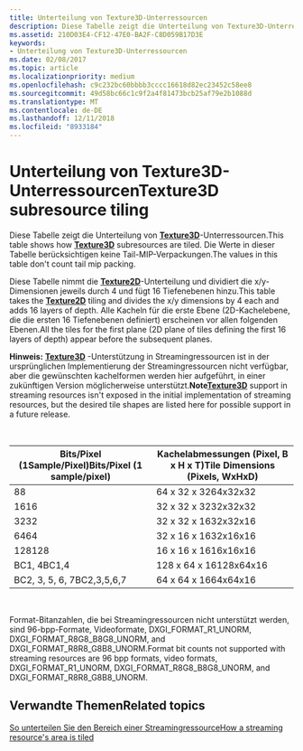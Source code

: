 ```yaml
---
title: Unterteilung von Texture3D-Unterressourcen
description: Diese Tabelle zeigt die Unterteilung von Texture3D-Unterressourcen.
ms.assetid: 210D03E4-CF12-47E0-BA2F-C8D059B17D3E
keywords:
- Unterteilung von Texture3D-Unterressourcen
ms.date: 02/08/2017
ms.topic: article
ms.localizationpriority: medium
ms.openlocfilehash: c9c232bc60bbbb3cccc16618d82ec23452c58ee8
ms.sourcegitcommit: 49d58bc66c1c9f2a4f81473bcb25af79e2b1088d
ms.translationtype: MT
ms.contentlocale: de-DE
ms.lasthandoff: 12/11/2018
ms.locfileid: "8933184"
---
```

# <a name="texture3d-subresource-tiling"></a><span data-ttu-id="23c99-104">Unterteilung von Texture3D-Unterressourcen</span><span class="sxs-lookup"><span data-stu-id="23c99-104">Texture3D subresource tiling</span></span>


<span data-ttu-id="23c99-105">Diese Tabelle zeigt die Unterteilung von [**Texture3D**](https://msdn.microsoft.com/library/windows/desktop/ff471562)-Unterressourcen.</span><span class="sxs-lookup"><span data-stu-id="23c99-105">This table shows how [**Texture3D**](https://msdn.microsoft.com/library/windows/desktop/ff471562) subresources are tiled.</span></span> <span data-ttu-id="23c99-106">Die Werte in dieser Tabelle berücksichtigen keine Tail-MIP-Verpackungen.</span><span class="sxs-lookup"><span data-stu-id="23c99-106">The values in this table don't count tail mip packing.</span></span>

<span data-ttu-id="23c99-107">Diese Tabelle nimmt die [**Texture2D**](https://msdn.microsoft.com/library/windows/desktop/ff471525)-Unterteilung und dividiert die x/y-Dimensionen jeweils durch 4 und fügt 16 Tiefenebenen hinzu.</span><span class="sxs-lookup"><span data-stu-id="23c99-107">This table takes the [**Texture2D**](https://msdn.microsoft.com/library/windows/desktop/ff471525) tiling and divides the x/y dimensions by 4 each and adds 16 layers of depth.</span></span> <span data-ttu-id="23c99-108">Alle Kacheln für die erste Ebene (2D-Kachelebene, die die ersten 16 Tiefenebenen definiert) erscheinen vor allen folgenden Ebenen.</span><span class="sxs-lookup"><span data-stu-id="23c99-108">All the tiles for the first plane (2D plane of tiles defining the first 16 layers of depth) appear before the subsequent planes.</span></span>

<span data-ttu-id="23c99-109">**Hinweis:** [**Texture3D**](https://msdn.microsoft.com/library/windows/desktop/ff471562) -Unterstützung in Streamingressourcen ist in der ursprünglichen Implementierung der Streamingressourcen nicht verfügbar, aber die gewünschten kachelformen werden hier aufgeführt, in einer zukünftigen Version möglicherweise unterstützt.</span><span class="sxs-lookup"><span data-stu-id="23c99-109">**Note**[**Texture3D**](https://msdn.microsoft.com/library/windows/desktop/ff471562) support in streaming resources isn't exposed in the initial implementation of streaming resources, but the desired tile shapes are listed here for possible support in a future release.</span></span>

 

| <span data-ttu-id="23c99-110">Bits/Pixel (1Sample/Pixel)</span><span class="sxs-lookup"><span data-stu-id="23c99-110">Bits/Pixel (1 sample/pixel)</span></span> | <span data-ttu-id="23c99-111">Kachelabmessungen (Pixel, B x H x T)</span><span class="sxs-lookup"><span data-stu-id="23c99-111">Tile Dimensions (Pixels, WxHxD)</span></span> |
|-----------------------------|---------------------------------|
| <span data-ttu-id="23c99-112">8</span><span class="sxs-lookup"><span data-stu-id="23c99-112">8</span></span>                           | <span data-ttu-id="23c99-113">64 x 32 x 32</span><span class="sxs-lookup"><span data-stu-id="23c99-113">64x32x32</span></span>                        |
| <span data-ttu-id="23c99-114">16</span><span class="sxs-lookup"><span data-stu-id="23c99-114">16</span></span>                          | <span data-ttu-id="23c99-115">32 x 32 x 32</span><span class="sxs-lookup"><span data-stu-id="23c99-115">32x32x32</span></span>                        |
| <span data-ttu-id="23c99-116">32</span><span class="sxs-lookup"><span data-stu-id="23c99-116">32</span></span>                          | <span data-ttu-id="23c99-117">32 x 32 x 16</span><span class="sxs-lookup"><span data-stu-id="23c99-117">32x32x16</span></span>                        |
| <span data-ttu-id="23c99-118">64</span><span class="sxs-lookup"><span data-stu-id="23c99-118">64</span></span>                          | <span data-ttu-id="23c99-119">32 x 16 x 16</span><span class="sxs-lookup"><span data-stu-id="23c99-119">32x16x16</span></span>                        |
| <span data-ttu-id="23c99-120">128</span><span class="sxs-lookup"><span data-stu-id="23c99-120">128</span></span>                         | <span data-ttu-id="23c99-121">16 x 16 x 16</span><span class="sxs-lookup"><span data-stu-id="23c99-121">16x16x16</span></span>                        |
| <span data-ttu-id="23c99-122">BC1, 4</span><span class="sxs-lookup"><span data-stu-id="23c99-122">BC1,4</span></span>                       | <span data-ttu-id="23c99-123">128 x 64 x 16</span><span class="sxs-lookup"><span data-stu-id="23c99-123">128x64x16</span></span>                       |
| <span data-ttu-id="23c99-124">BC2, 3, 5, 6, 7</span><span class="sxs-lookup"><span data-stu-id="23c99-124">BC2,3,5,6,7</span></span>                 | <span data-ttu-id="23c99-125">64 x 64 x 16</span><span class="sxs-lookup"><span data-stu-id="23c99-125">64x64x16</span></span>                        |

 

<span data-ttu-id="23c99-126">Format-Bitanzahlen, die bei Streamingressourcen nicht unterstützt werden, sind 96-bpp-Formate, Videoformate, DXGI\_FORMAT\_R1\_UNORM, DXGI\_FORMAT\_R8G8\_B8G8\_UNORM, and DXGI\_FORMAT\_R8R8\_G8B8\_UNORM.</span><span class="sxs-lookup"><span data-stu-id="23c99-126">Format bit counts not supported with streaming resources are 96 bpp formats, video formats, DXGI\_FORMAT\_R1\_UNORM, DXGI\_FORMAT\_R8G8\_B8G8\_UNORM, and DXGI\_FORMAT\_R8R8\_G8B8\_UNORM.</span></span>

## <a name="span-idrelated-topicsspanrelated-topics"></a><span data-ttu-id="23c99-127"><span id="related-topics"></span>Verwandte Themen</span><span class="sxs-lookup"><span data-stu-id="23c99-127"><span id="related-topics"></span>Related topics</span></span>


[<span data-ttu-id="23c99-128">So unterteilen Sie den Bereich einer Streamingressource</span><span class="sxs-lookup"><span data-stu-id="23c99-128">How a streaming resource's area is tiled</span></span>](how-a-streaming-resource-s-area-is-tiled.md)

 

 




